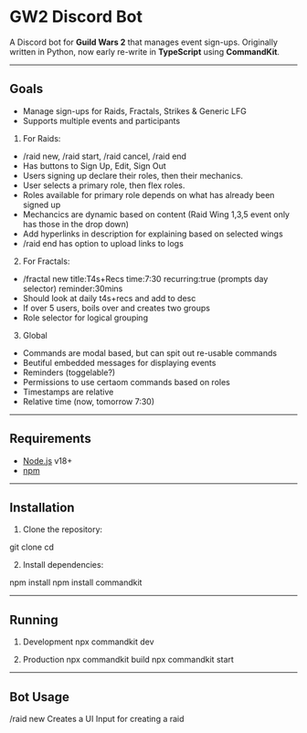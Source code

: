 # GW2 Discord Bot

A Discord bot for **Guild Wars 2** that manages event sign-ups. Originally written in Python, now early re-write in **TypeScript** using **CommandKit**.

---

## Goals

- Manage sign-ups for Raids, Fractals, Strikes & Generic LFG
- Supports multiple events and participants

1. For Raids:
- /raid new, /raid start, /raid cancel, /raid end
- Has buttons to Sign Up, Edit, Sign Out
- Users signing up declare their roles, then their mechanics.
- User selects a primary role, then flex roles.
- Roles available for primary role depends on what has already been signed up
- Mechancics are dynamic based on content (Raid Wing 1,3,5 event only has those in the drop down)
- Add hyperlinks in description for explaining based on selected wings
- /raid end has option to upload links to logs

2. For Fractals:
- /fractal new title:T4s+Recs time:7:30 recurring:true (prompts day selector) reminder:30mins
- Should look at daily t4s+recs and add to desc
- If over 5 users, boils over and creates two groups
- Role selector for logical grouping

3. Global
- Commands are modal based, but can spit out re-usable commands
- Beutiful embedded messages for displaying events
- Reminders (toggelable?)
- Permissions to use certaom commands based on roles
- Timestamps are relative
- Relative time (now, tomorrow 7:30)

---

## Requirements

- [Node.js](https://nodejs.org/) v18+
- [npm](https://www.npmjs.com/)

---

## Installation

1. Clone the repository:

git clone <your-repo-url>
cd <your-repo-folder>

2. Install dependencies:

npm install
npm install commandkit

---

## Running

1. Development
npx commandkit dev

2. Production
npx commandkit build
npx commandkit start

---

## Bot Usage

/raid new <choice>
Creates a UI Input for creating a raid